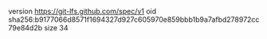 version https://git-lfs.github.com/spec/v1
oid sha256:b9177066d8571f1694327d927c605970e859bbb1b9a7afbd278972cc79e84d2b
size 34
